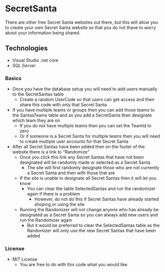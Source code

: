 # SecretSanta
There are other free Secret Santa websites out there, but this will allow you to create your own Secret Santa website so that you do not thave to worry about your information being shared.

## Technologies
 - Visual Studio .net core
 - SQL Server

### Basics
 - Once you have the database setup you will need to add users manually to the SecretSantas table
   - Create a random UserCode so that users can get access and then share this code with only that Secret Santa
 - If you have multiple teams or groups then you can add those teams to the SantasTeams table and as you add a SecretSanta then designate which team they are on
   - If you do not have multiple teams then you can set the TeamId to zero
   - Or if someone is a Secret Santa for multiple teams then you will need to create multiple user accounts for that Secret Santa
 - After all Secret Santas have been added then on the footer of the website there is a link to "Randomize"
   - Once you click this link any Secret Santas that have not been designated will be randomly made or selected as a Secret Santa
     - The site will first randomly designate those who are not currently a Secret Santa and then with those that are
   - If the site is unable to designate all Secret Santas then it will let you know
     - You can clear the table SelectedSantas and run the randomizer again if there is a problem
       - However, do not do this if Secret Santas have already started shoping or using the site
   - Running the Randomizer will not change anyone who has already be designated as a Secret Santa so you can always add new users and run the Randomizer again
     - But it would be preferred to clear the SelectedSantas table as the Randomizer will only use the new Secret Santas that have been added 

### License
 - MIT License
   - You are free to do with this code what you would like



